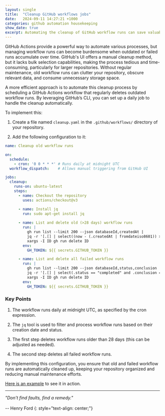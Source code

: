 ```yaml
---
layout: single
title:  "Cleanup GitHub workflows jobs"
date:   2024-09-11 14:27:21 +1000
categories: github automation housekeeping
show_date: true
excerpt: Automating the cleanup of GitHub workflow runs can save valuable time and keep your repository organized. Instead of manually deleting outdated or failed workflow runs through GitHub's UI, which lacks bulk selection, you can set up a scheduled job using GitHub Actions.
---
```


GitHub Actions provide a powerful way to automate various processes, but managing workflow runs can become burdensome when outdated or failed runs accumulate over time. GitHub's UI offers a manual cleanup method, but it lacks bulk selection capabilities, making the process tedious and time-consuming, particularly for larger repositories. Without regular maintenance, old workflow runs can clutter your repository, obscure relevant data, and consume unnecessary storage space.

A more efficient approach is to automate this cleanup process by scheduling a GitHub Actions workflow that regularly deletes outdated workflow runs. By leveraging GitHub’s CLI, you can set up a daily job to handle the cleanup automatically.

To implement this:

1. Create a file named `cleanup.yaml` in the `.github/workflows/` directory of your repository.

1. Add the following configuration to it:

```yaml
name: Cleanup old workflow runs

on:
  schedule:
    - cron: '0 0 * * *' # Runs daily at midnight UTC
  workflow_dispatch:    # Allows manual triggering from GitHub UI

jobs:
  cleanup:
    runs-on: ubuntu-latest
    steps:
      - name: Checkout the repository
        uses: actions/checkout@v3

      - name: Install jq
        run: sudo apt-get install jq
        
      - name: List and delete old (>28 days) workflow runs
        run: |
          gh run list --limit 200 --json databaseId,createdAt |
          jq -r '[.[] | select((now - (.createdAt | fromdateiso8601)) > (28 * 24 * 60 * 60))] | .[].databaseId' |
          xargs -I ID gh run delete ID
        env:
          GH_TOKEN: ${{ secrets.GITHUB_TOKEN }}

      - name: List and delete all failed workflow runs
        run: |
          gh run list --limit 200 --json databaseId,status,conclusion |
          jq -r '[.[] | select(.status == "completed" and .conclusion == "failure")] | .[].databaseId' |
          xargs -I ID gh run delete ID
        env:
          GH_TOKEN: ${{ secrets.GITHUB_TOKEN }}
```


### Key Points

1. The workflow runs daily at midnight UTC, as specified by the cron expression.

1. The `jq` tool is used to filter and process workflow runs based on their creation date and status.

1. The first step deletes workflow runs older than 28 days (this can be adjusted as needed).

1. The second step deletes all failed workflow runs.

By implementing this configuration, you ensure that old and failed workflow runs are automatically cleaned up, keeping your repository organized and reducing manual maintenance efforts.

[Here is an example](https://github.com/ibm-security-verify/verify-sdk-android/blob/main/.github/workflows/cleanup.yaml) to see it in action.

---

_"Don't find faults, find a remedy."_
<br/><br/>
-- Henry Ford
{: style="text-align: center;"}